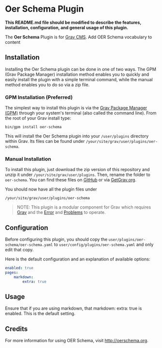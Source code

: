 # Oer Schema Plugin

**This README.md file should be modified to describe the features, installation, configuration, and general usage of this plugin.**

The **Oer Schema** Plugin is for [Grav CMS](http://github.com/getgrav/grav). Add OER Schema vocabulary to content

## Installation

Installing the Oer Schema plugin can be done in one of two ways. The GPM (Grav Package Manager) installation method enables you to quickly and easily install the plugin with a simple terminal command, while the manual method enables you to do so via a zip file.

### GPM Installation (Preferred)

The simplest way to install this plugin is via the [Grav Package Manager (GPM)](http://learn.getgrav.org/advanced/grav-gpm) through your system's terminal (also called the command line).  From the root of your Grav install type:

    bin/gpm install oer-schema

This will install the Oer Schema plugin into your `/user/plugins` directory within Grav. Its files can be found under `/your/site/grav/user/plugins/oer-schema`.

### Manual Installation

To install this plugin, just download the zip version of this repository and unzip it under `/your/site/grav/user/plugins`. Then, rename the folder to `oer-schema`. You can find these files on [GitHub](https://github.com/michael-collins/grav-plugin-oer-schema) or via [GetGrav.org](http://getgrav.org/downloads/plugins#extras).

You should now have all the plugin files under

    /your/site/grav/user/plugins/oer-schema
	
> NOTE: This plugin is a modular component for Grav which requires [Grav](http://github.com/getgrav/grav) and the [Error](https://github.com/getgrav/grav-plugin-error) and [Problems](https://github.com/getgrav/grav-plugin-problems) to operate.

## Configuration

Before configuring this plugin, you should copy the `user/plugins/oer-schema/oer-schema.yaml` to `user/config/plugins/oer-schema.yaml` and only edit that copy.

Here is the default configuration and an explanation of available options:

```yaml
enabled: true
pages:
	markdown:
		extra: true
```

## Usage

Ensure that if you are using markdown, that markdown: extra: true is enabled. This is the default setting.

## Credits

For more information for using OER Schema, visit http://oerschema.org.


